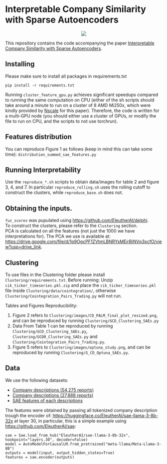 # Interpretable Company Similarity with Sparse Autoencoders

<p align="center">
  <a href="https://arxiv.org/abs/2412.02605"><img src="https://img.shields.io/badge/arXiv-2309.12075-red.svg?style=for-the-badge"></a>
</p>

This repository contains the code accompanying the paper [Interpretable Company Similarity with Sparse Autoencoders](https://arxiv.org/abs/2412.02605).

## Installing

Please make sure to install all packages in requirements.txt
```
pip install -r requirements.txt
```

Running ``` cluster_feature_gpu.py ``` achieves significant speedups compared to running the same computation on CPU (either of the sh scripts should take around a minute to run on a cluster of 8 AMD Mi250x, which were kindly provided by [Nscale](https://www.nscale.com/) for this paper). Therefore, the code is written for a multi-GPU node (you should either use a cluster of GPUs, or modify the file to run on CPU, and the scripts to not use torchrun).

## Features distribution

You can reproduce Figure 1 as follows (keep in mind this can take some time):
``` distribution_summed_sae_features.py ```

## Running Interpretability

Use the ``` reproduce_*.sh ``` scripts to obtain data/images for table 2 and figure 3, 4, and 7. In particular ``` reproduce_rolling.sh ``` uses the rolling cutoff to construct the clusters, while ``` reproduce_base.sh ``` does not.


## Obtaining the inputs.

``` fuz_scores ``` was pupulated using https://github.com/EleutherAI/delphi.    
To construct the clusters, please refer to the ``` Clustering ``` section.   
PCA is calculated on all the features (not just the 1000 we have interpretations for). The PCA we use is available at: https://drive.google.com/file/d/1p9OgcPF1ZVtmLBNRYsMEirBiNVp3xcfO/view?usp=drive_link.

## Clustering

To use files in the Clustering folder please install ``` Clustering/requirements.txt ```.
Before running:
Unzip `cik_ticker_timeseries.pkl.zip` and place the `cik_ticker_timeseries.pkl` file inside `Clustering/data/cointegration/`, otherwise `Clustering/Cointegration_Pairs_Trading.py` will not run.

Tables and Figures Reproducibility:
1. Figure 2 refers to `Clustering/images/CD_PALM_final_plot_resized.png`, and can be reproduced by running `Clustering/GCD_Clustering_SAEs.py`
2. Data From Table 1 can be reproduced by running `Clustering/GCD_Clustering_SAEs.py`, `Clustering/GCDR_Clustering_SAEs.py` and `Clustering/Cointegration_Pairs_Trading.py`.
3. Figure 5 refers to `Clustering/images/optuna_study.png`, and can be reproduced by running `Clustering/G_CD_Optuna_SAEs.py`.

## Data

We use the following datasets:
- [Company descriptions (54,275 reports)](https://huggingface.co/datasets/v1ctor10/meta_data_annual_reports_tokenized_llama3_8b_with_logged_return_matrix_with_discon)
- [Company descriptions (27,888 reports)](https://huggingface.co/datasets/Mateusz1017/annual_reports_tokenized_llama3_logged_returns_no_null_returns_and_incomplete_descriptions_24k)
- [SAE features of each descriptions](https://huggingface.co/datasets/marco-molinari/company_reports_with_features)

The features were obtained by passing all tokenized company description trough the encoder of: https://huggingface.co/EleutherAI/sae-llama-3-8b-32x at layer 30, in particular, this is a simple example using https://github.com/EleutherAI/sae:
```
sae = Sae.load_from_hub("EleutherAI/sae-llama-3-8b-32x", hookpoint="layers.30", decoder=False) 
model = AutoModelForCausalLM.from_pretrained("meta-llama/Meta-Llama-3-8B")
outputs = model(input, output_hidden_states=True)
features = sae.encoder(outputs)
``` 
